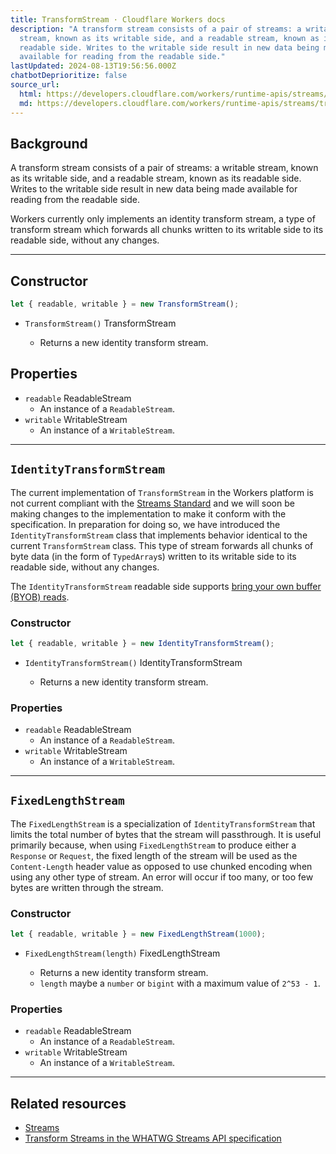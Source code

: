 ```yaml
---
title: TransformStream · Cloudflare Workers docs
description: "A transform stream consists of a pair of streams: a writable
  stream, known as its writable side, and a readable stream, known as its
  readable side. Writes to the writable side result in new data being made
  available for reading from the readable side."
lastUpdated: 2024-08-13T19:56:56.000Z
chatbotDeprioritize: false
source_url:
  html: https://developers.cloudflare.com/workers/runtime-apis/streams/transformstream/
  md: https://developers.cloudflare.com/workers/runtime-apis/streams/transformstream/index.md
---
```


## Background

A transform stream consists of a pair of streams: a writable stream, known as its writable side, and a readable stream, known as its readable side. Writes to the writable side result in new data being made available for reading from the readable side.

Workers currently only implements an identity transform stream, a type of transform stream which forwards all chunks written to its writable side to its readable side, without any changes.

***

## Constructor

```js
let { readable, writable } = new TransformStream();
```

* `TransformStream()` TransformStream

  * Returns a new identity transform stream.

## Properties

* `readable` ReadableStream
  * An instance of a `ReadableStream`.
* `writable` WritableStream
  * An instance of a `WritableStream`.

***

## `IdentityTransformStream`

The current implementation of `TransformStream` in the Workers platform is not current compliant with the [Streams Standard](https://streams.spec.whatwg.org/#transform-stream) and we will soon be making changes to the implementation to make it conform with the specification. In preparation for doing so, we have introduced the `IdentityTransformStream` class that implements behavior identical to the current `TransformStream` class. This type of stream forwards all chunks of byte data (in the form of `TypedArray`s) written to its writable side to its readable side, without any changes.

The `IdentityTransformStream` readable side supports [bring your own buffer (BYOB) reads](https://developer.mozilla.org/en-US/docs/Web/API/ReadableStreamBYOBReader).

### Constructor

```js
let { readable, writable } = new IdentityTransformStream();
```

* `IdentityTransformStream()` IdentityTransformStream

  * Returns a new identity transform stream.

### Properties

* `readable` ReadableStream
  * An instance of a `ReadableStream`.
* `writable` WritableStream
  * An instance of a `WritableStream`.

***

## `FixedLengthStream`

The `FixedLengthStream` is a specialization of `IdentityTransformStream` that limits the total number of bytes that the stream will passthrough. It is useful primarily because, when using `FixedLengthStream` to produce either a `Response` or `Request`, the fixed length of the stream will be used as the `Content-Length` header value as opposed to use chunked encoding when using any other type of stream. An error will occur if too many, or too few bytes are written through the stream.

### Constructor

```js
let { readable, writable } = new FixedLengthStream(1000);
```

* `FixedLengthStream(length)` FixedLengthStream

  * Returns a new identity transform stream.
  * `length` maybe a `number` or `bigint` with a maximum value of `2^53 - 1`.

### Properties

* `readable` ReadableStream
  * An instance of a `ReadableStream`.
* `writable` WritableStream
  * An instance of a `WritableStream`.

***

## Related resources

* [Streams](https://developers.cloudflare.com/workers/runtime-apis/streams/)
* [Transform Streams in the WHATWG Streams API specification](https://streams.spec.whatwg.org/#transform-stream)
